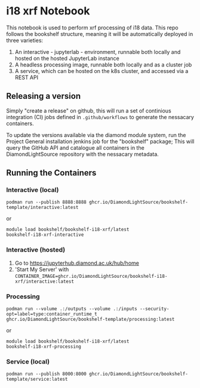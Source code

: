 # i18 xrf Notebook

This notebook is used to perform xrf processing of i18 data. This repo follows the bookshelf structure, meaning it will be automatically deployed in three varieties:

1. An interactive - jupyterlab - environment, runnable both locally and hosted on the hosted JupyterLab instance
2. A headless processing image, runnable both locally and as a cluster job
3. A service, which can be hosted on the k8s cluster, and accessed via a REST API

## Releasing a version

Simply "create a release" on github, this will run a set of continious integration (CI) jobs defined in `.github/workflows` to generate the nessacary containers.

To update the versions available via the diamond module system, run the Project General installation jenkins job for the "bookshelf" package;
This will query the GitHub API and catalogue all containers in the DiamondLightSource repository with the nessacary metadata.

## Running the Containers

### Interactive (local)

```
podman run --publish 8888:8888 ghcr.io/DiamondLightSource/bookshelf-template/interactive:latest
```
or
```
module load bookshelf/bookshelf-i18-xrf/latest
bookshelf-i18-xrf-interactive
```

### Interactive (hosted)

1.  Go to https://jupyterhub.diamond.ac.uk/hub/home
2.  'Start My Server' with `CONTAINER_IMAGE=ghcr.io/DiamondLightSource/bookshelf-i18-xrf/interactive:latest`

### Processing

```
podman run --volume .:/outputs --volume .:/inputs --security-opt=label=type:container_runtime_t ghcr.io/DiamondLightSource/bookshelf-template/processing:latest
```
or
```
module load bookshelf/bookshelf-i18-xrf/latest
bookshelf-i18-xrf-processing
```

### Service (local)

```
podman run --publish 8000:8000 ghcr.io/DiamondLightSource/bookshelf-template/service:latest
```
